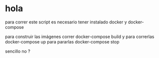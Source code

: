 # hola
para correr este script es necesario tener instalado docker y docker-compose

para construir las imágenes correr docker-compose build y para correrlas docker-compose up para pararlas docker-compose stop

sencillo no ?

